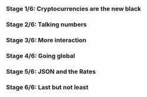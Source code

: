 ### Stage 1/6: Cryptocurrencies are the new black 
### Stage 2/6: Talking numbers 
### Stage 3/6: More interaction
### Stage 4/6: Going global
### Stage 5/6: JSON and the Rates
### Stage 6/6: Last but not least 